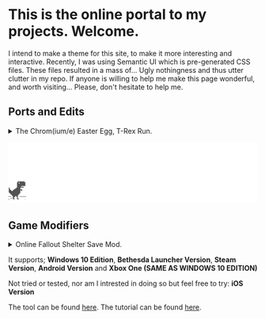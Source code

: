 # This is the online portal to my projects. Welcome.

I intend to make a theme for this site, to make it more interesting and interactive. Recently, I was using Semantic UI which is pre-generated CSS files. These files resulted in a mass of... Ugly nothingness and thus utter clutter in my repo. If anyone is willing to help me make this page wonderful, and worth visiting... Please, don't hesitate to help me.


## Ports and Edits

<details>
 <summary>The Chrom(ium/e) Easter Egg, T-Rex Run.</summary>
 Unfamiliar with this game? Far too privileged to have Wi-Fi drop-outs? There's a gif below. Enjoy.

 Feel free to play the game [here](http://retr0gr4d3.github.io/WhatThatTrexDo/). No Wi-Fi drama, with the freedom to do whatever you      like while playing.
 
</details>

![ITSJUSTAGAME](assets/screenshot.gif)


## Game Modifiers

<details>
 <summary>Online Fallout Shelter Save Mod.</summary>
  
 The tool linked below is a save editor for Fallout Shelter.
 The Fallout Shelter Tool will allow you to change everything within your save. Themes (like Halloween), Characters (like Names,     SPECIAL, HP and Radiation) and many more. You can have the game of your dreams, or prebuild your map before changing it to Survival with the newly implimented Game Mode Editor.

</details>

It supports; **Windows 10 Edition**, **Bethesda Launcher Version**, **Steam Version**, **Android Version** and **Xbox One (SAME AS WINDOWS 10 EDITION)**

Not tried or tested, nor am I intrested in doing so but feel free to try: **iOS Version**

The tool can be found [here](https://retr0gr4d3.github.io/FalloutShelterMod/).
The tutorial can be found [here](https://retr0gr4d3.github.io/TUTORIAL.md).
